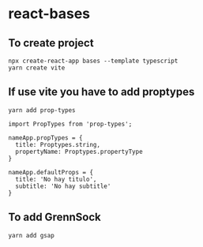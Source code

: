 # react-bases

## To create project
```
npx create-react-app bases --template typescript
yarn create vite
```

## If use vite you have to add proptypes
```
yarn add prop-types

import PropTypes from 'prop-types';

nameApp.propTypes = {
  title: Proptypes.string,
  propertyName: Proptypes.propertyType
}

nameApp.defaultProps = {
  title: 'No hay titulo',
  subtitle: 'No hay subtitle'
}
```

## To add GrennSock
```
yarn add gsap
```

